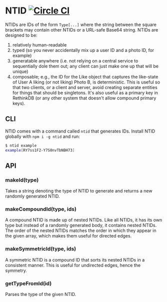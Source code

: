 # NTID [![Circle CI](https://circleci.com/gh/exponentjs/ntid.svg?style=svg)](https://circleci.com/gh/exponentjs/ntid)

NTIDs are IDs of the form `Type[...]` where the string between the square brackets may contain other NTIDs or a URL-safe Base64 string. NTIDs are designed to be:

1. relatively human-readable
2. typed (so you never accidentally mix up a user ID and a photo ID, for example)
3. generatable anywhere (i.e. not relying on a central service to sequentially dole them out; any client can just make one up that will be unique)
4. composable; e.g., the ID for the Like object that captures the like-state of User A liking (or not liking) Photo B, is deterministic. This is useful so that two clients, or a client and server, avoid creating separate entities for things that should be singletons. It's also useful as a primary key in RethinkDB (or any other system that doesn't allow compound primary keys).

## CLI

NTID comes with a command called `ntid` that generates IDs. Install NTID globally with `npm i -g ntid` and run:

```sh
$ ntid example
example[RY7ss1F2-Y7S0nvTbNBH73]
```

## API

### makeId(type)

Takes a string denoting the type of NTID to generate and returns a new randomly generated NTID.

### makeCompoundId(type, ids)

A compound NTID is made up of nested NTIDs. Like all NTIDs, it has its own type but instead of a randomly generated body, it contains nested NTIDs. The order of the nested NTIDs matches the order in which they appear in the given array, which makes them useful for directed edges.

### makeSymmetricId(type, ids)

A symmetric NTID is a compound ID that sorts its nested NTIDs in a consistent manner. This is useful for undirected edges, hence the symmetry.

### getTypeFromId(id)

Parses the type of the given NTID.
